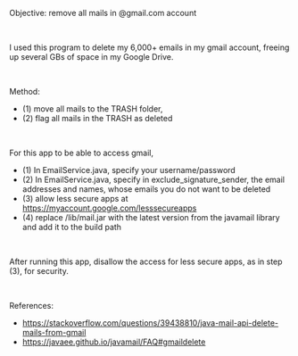 Objective: remove all mails in @gmail.com account

&nbsp;

I used this program to delete my 6,000+ emails in my gmail account, freeing up several GBs of space in my Google Drive.

&nbsp;

Method: 
* (1) move all mails to the TRASH folder, 
 * (2) flag all mails in the TRASH as deleted

&nbsp;

For this app to be able to access gmail,

 * (1) In EmailService.java, specify your username/password
 * (2) In EmailService.java, specify in exclude_signature_sender, the email addresses and names, whose emails you do not want to be deleted
 * (3) allow less secure apps at https://myaccount.google.com/lesssecureapps
 * (4) replace /lib/mail.jar with the latest version from the javamail library and add it to the build path

&nbsp;

After running this app, disallow the access for less secure apps, as in step (3), for security.

&nbsp;

References:
* https://stackoverflow.com/questions/39438810/java-mail-api-delete-mails-from-gmail
 * https://javaee.github.io/javamail/FAQ#gmaildelete

&nbsp;

